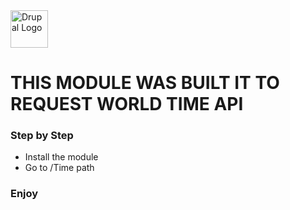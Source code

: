 <img alt="Drupal Logo" src="https://www.drupal.org/files/Wordmark_blue_RGB.png" height="60px">

# THIS MODULE WAS BUILT IT TO REQUEST WORLD TIME API

###  Step by Step

* Install the module
* Go to /Time path

### Enjoy

